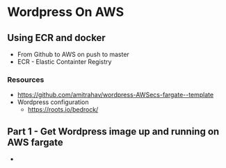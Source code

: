 # Wordpress On AWS
## Using ECR and docker
* From Github to AWS on push to master
* ECR - Elastic Containter Registry
### Resources
* https://github.com/amitrahav/wordpress-AWSecs-fargate--template
* Wordpress configuration
  * https://roots.io/bedrock/
## Part 1 - Get Wordpress image up and running on AWS fargate
*
